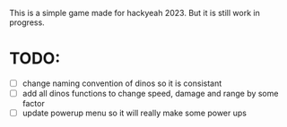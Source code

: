 This is a simple game made for hackyeah 2023. But it is still work in progress.

# TODO:
- [ ] change naming convention of dinos so it is consistant
- [ ] add all dinos functions to change speed, damage and range by some factor
- [ ] update powerup menu so it will really make some power ups
